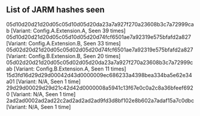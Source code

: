 ## List of JARM hashes seen

05d10d20d21d20d05c05d10d05d20da23a7a927f270a23608b3c7a72999cab [Variant: Config.A.Extension.A, Seen 39 times]
05d10d20d21d20d05c05d10d05d20d74fcf6501ae7a92319e575bfafd2a827 [Variant: Config.A.Extension.B, Seen 33 times]
05d02d20d21d20d05c05d02d05d20d74fcf6501ae7a92319e575bfafd2a827 [Variant: Config.B.Extension.B, Seen 20 times]
05d02d20d21d20d05c05d02d05d20da23a7a927f270a23608b3c7a72999cab [Variant: Config.B.Extension.A, Seen 11 times]
15d3fd16d29d29d00042d43d0000009ec686233a4398bea334ba5e62e34a01 [Variant: N/A, Seen 1 time]
29d29d00029d29d21c42d42d0000008a5941c13f67e0c0a2c8a36bfeef6920 [Variant: N/A, Seen 1 time]
2ad2ad0002ad2ad22c2ad2ad2ad2ad9fd3d8bf102e8b602a7adaf15a7c0dbc [Variant: N/A, Seen 1 time]
